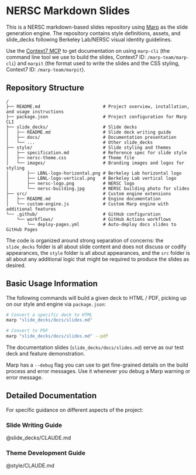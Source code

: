 # NERSC Markdown Slides

This is a NERSC markdown-based slides repository using [Marp](https://marp.app/) as the slide generation engine. The repository contains style definitions, assets, and slide_decks following Berkeley Lab/NERSC visual identity guidelines.

Use the [Context7 MCP](https://context7.com/) to get documentation on using `marp-cli` (the command line tool we use to build the slides, Context7 ID: `/marp-team/marp-cli`) and `marpit` (the format used to write the slides and the CSS styling, Context7 ID: `/marp-team/marpit`). 

## Repository Structure

```
/
├── README.md                        # Project overview, installation, and usage instructions
├── package.json                     # Project configuration for Marp CLI
├── slide_decks/                     # Slide decks
│   ├── README.md                    # Slide deck writing guide
│   ├── docs/                        # Documentation presentation
│   └── ...                          # Other slide_decks
├── style/                           # Slide styling and themes
│   ├── specification.md             # Reference spec for slide style
│   ├── nersc-theme.css              # Theme file
│   └── images/                      # Branding images and logos for styling
│       ├── LBNL-logo-horizontal.png # Berkeley Lab horizontal logo
│       ├── LBNL-logo-vertical.png   # Berkeley Lab vertical logo
│       ├── nersc-logo.png           # NERSC logo
│       └── nersc-building.jpg       # NERSC building photo for slides
├── src/                             # Custom engine extensions
│   ├── README.md                    # Engine documentation
│   └── custom-engine.js             # Custom Marp engine with additional features
└── .github/                         # GitHub configuration
    └── workflows/                   # GitHub Actions workflows
        └── deploy-pages.yml         # Auto-deploy docs slides to GitHub Pages
```

The code is organized around strong separation of concerns: the `slide_decks` folder is all about slide content and does not discuss or codify appearances, the `style` folder is all about appearances, and the `src` folder is all about any additional logic that might be required to produce the slides as desired.

## Basic Usage Information

The following commands will build a given deck to HTML / PDF, picking up on our style and engine via `package.json`:

```sh
# Convert a specific deck to HTML
marp "slide_decks/docs/slides.md"

# Convert to PDF
marp "slide_decks/docs/slides.md" --pdf
```

The documentation slides (`slide_decks/docs/slides.md`) serve as our test deck and feature demonstration.

Marp has a `--debug` flag you can use to get fine-grained details on the build process and error messages.
Use it whenever you debug a Marp warning or error message.

## Detailed Documentation

For specific guidance on different aspects of the project:

### Slide Writing Guide
@slide_decks/CLAUDE.md

### Theme Development Guide  
@style/CLAUDE.md